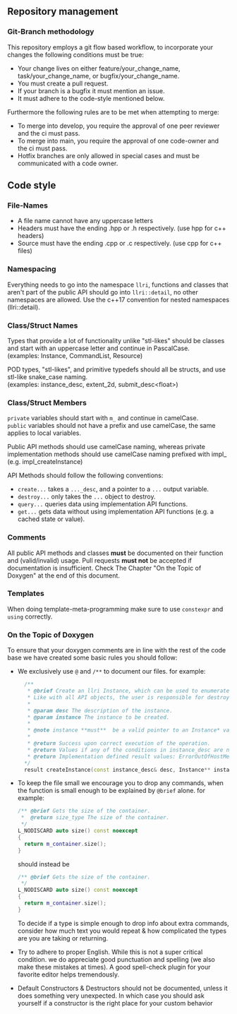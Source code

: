 ## Repository management
### Git-Branch methodology
This repository employs a git flow based workflow, to incorporate your changes the following conditions must be true:
- Your change lives on either feature/your_change_name, task/your_change_name, or bugfix/your_change_name.
- You must create a pull request.
- If your branch is a bugfix it must mention an issue.
- It must adhere to the code-style mentioned below.

Furthermore the following rules are to be met when attempting to merge:
- To merge into develop, you require the approval of one peer reviewer and the ci must pass.
- To merge into main, you require the approval of one code-owner and the ci must pass.
- Hotfix branches are only allowed in special cases and must be communicated with a code owner.

## Code style

### File-Names
- A file name cannot have any uppercase letters
- Headers must have the ending .hpp or .h respectively. (use hpp for c++ headers)
- Source must have the ending .cpp or .c respectively. (use cpp for c++ files)

### Namespacing

Everything needs to go into the namespace `llri`, functions and classes that aren't part of the public API should go into `llri::detail`, no other namespaces are allowed. Use the c++17 convention for nested namespaces (llri::detail).

### Class/Struct Names

Types that provide a lot of functionality unlike "stl-likes" should be classes and start with an uppercase letter and continue in PascalCase.<br>
(examples: Instance, CommandList, Resource)

POD types, "stl-likes", and primitive typedefs should all be structs, and use stl-like snake_case naming.<br>
(examples: instance_desc, extent_2d, submit_desc\<float\>)

### Class/Struct Members
`private` variables should start with `m_` and continue in camelCase.<br>
`public` variables should not have a prefix and use camelCase, the same applies to local variables.

Public API methods should use camelCase naming, whereas private implementation methods should use camelCase naming prefixed with impl_ (e.g. impl_createInstance)

API Methods should follow the following conventions:
* `create...` takes a `..._desc`, and a pointer to a `...` output variable.
* `destroy...` only takes the `...` object to destroy.
* `query...` queries data using implementation API functions.
* `get...` gets data without using implementation API functions (e.g. a cached state or value).

### Comments
All public API methods and classes **must** be documented on their function and (valid/invalid) usage. Pull requests **must not** be accepted if documentation is insufficient. Check The Chapter "On the Topic of Doxygen" at the end of this document.

### Templates
When doing template-meta-programming make sure to use `constexpr` and `using` correctly.

### On the Topic of Doxygen
To ensure that your doxygen comments are in line with the rest of the code base we have created some basic rules you should follow:

- We exclusively use `@` and `/**` to document our files. for example:
  ```cpp
    /**
     * @brief Create an llri Instance, which can be used to enumerate adapters and create a few core objects.
     * Like with all API objects, the user is responsible for destroying the Instance again using destroyInstance().
     *
     * @param desc The description of the instance.
     * @param instance The instance to be created.
     *
     * @note instance **must**  be a valid pointer to an Instance* variable.
     *
     * @return Success upon correct execution of the operation.
     * @return Values if any of the conditions in instance_desc are not met: ErrorInvalidUsage, ErrorExtensionNotSupported.
     * @return Implementation defined result values: ErrorOutOfHostMemory, ErrorOutOfDeviceMemory, ErrorInitializationFailed, ErrorIncompatibleDriver.
    */
    result createInstance(const instance_desc& desc, Instance** instance);
  ```

- To keep the file small we encourage you to drop any commands, when the function is small enough to be explained by `@brief`
alone. for example:
  ```cpp
  /** @brief Gets the size of the container.
   *  @return size_type The size of the container.
   */
  L_NODISCARD auto size() const noexcept
  {
    return m_container.size();
  }
  ```
  should instead be
  ```cpp
  /** @brief Gets the size of the container.
   */
  L_NODISCARD auto size() const noexcept
  {
    return m_container.size();
  }
  ```
  To decide if a type is simple enough to drop info about extra commands, consider how much text you would repeat & how complicated the types are you are taking or returning.

- Try to adhere to proper English. While this is not a super critical condition. we do appreciate good punctuation and spelling (we also make these mistakes at times). A good spell-check plugin for your favorite editor helps tremendously.

- Default Constructors & Destructors should not be documented, unless it does something very unexpected. In which case you should ask yourself if a constructor is the right place for your custom behavior
